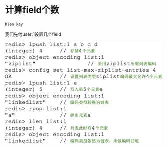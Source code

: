 # 计算field个数

```text
hlen key
```

我们先给user:1设置几个field

![](../../.gitbook/assets/image%20%28121%29.png)

